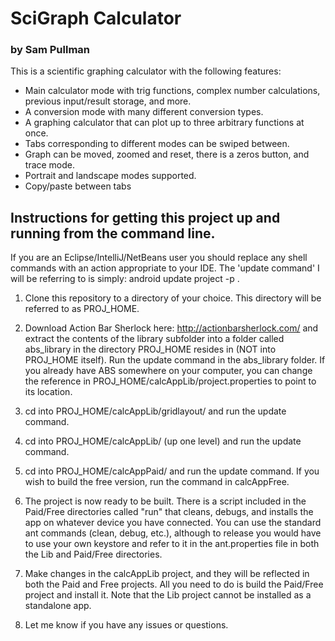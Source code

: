 # SciGraph Calculator
### by Sam Pullman

This is a scientific graphing calculator with the following features:
* Main calculator mode with trig functions, complex number calculations, previous input/result storage, and more.
* A conversion mode with many different conversion types.
* A graphing calculator that can plot up to three arbitrary functions at once.
* Tabs corresponding to different modes can be swiped between.
* Graph can be moved, zoomed and reset, there is a zeros button, and trace mode.
* Portrait and landscape modes supported.
* Copy/paste between tabs

## Instructions for getting this project up and running from the command line.

If you are an Eclipse/IntelliJ/NetBeans user you should replace any shell commands with an action appropriate to your IDE.
The 'update command' I will be referring to is simply:
android update project -p .

1. Clone this repository to a directory of your choice. This directory will be referred to as PROJ_HOME.

2. Download Action Bar Sherlock here:  http://actionbarsherlock.com/ and extract the contents of the library subfolder into a folder called abs_library in the directory PROJ_HOME resides in (NOT into PROJ_HOME itself). Run the update command in the abs_library folder. If you already have ABS somewhere on your computer, you can change the reference in PROJ_HOME/calcAppLib/project.properties to point to its location.

3. cd into PROJ_HOME/calcAppLib/gridlayout/ and run the update command.

4. cd into PROJ_HOME/calcAppLib/ (up one level) and run the update command.

5. cd into PROJ_HOME/calcAppPaid/ and run the update command. If you wish to build the free version, run the command in calcAppFree.

6. The project is now ready to be built. There is a script included in the Paid/Free directories called "run" that cleans, debugs, and installs the app on whatever device you have connected. You can use the standard ant commands (clean, debug, etc.), although to release you would have to use your own keystore and refer to it in the ant.properties file in both the Lib and Paid/Free directories.

7. Make changes in the calcAppLib project, and they will be reflected in both the Paid and Free projects. All you need to do is build the Paid/Free project and install it. Note that the Lib project cannot be installed as a standalone app.

8. Let me know if you have any issues or questions.
